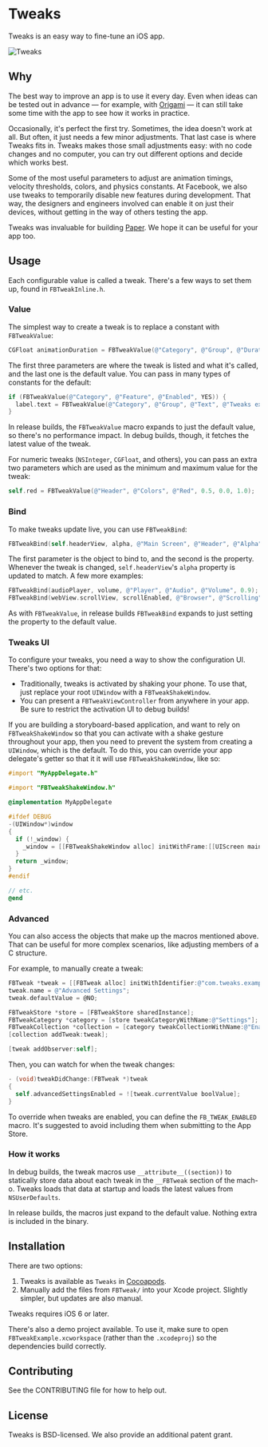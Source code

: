 # Tweaks
Tweaks is an easy way to fine-tune an iOS app.

![Tweaks](https://github.com/facebook/Tweaks/blob/master/Images/Tweaks.gif?raw=true)

## Why
The best way to improve an app is to use it every day. Even when ideas can be tested out in advance — for example, with [Origami](http://origami.facebook.com) — it can still take some time with the app to see how it works in practice.

Occasionally, it's perfect the first try. Sometimes, the idea doesn't work at all. But often, it just needs a few minor adjustments. That last case is where Tweaks fits in. Tweaks makes those small adjustments easy: with no code changes and no computer, you can try out different options and decide which works best.

Some of the most useful parameters to adjust are animation timings, velocity thresholds, colors, and physics constants. At Facebook, we also use tweaks to temporarily disable new features during development. That way, the designers and engineers involved can enable it on just their devices, without getting in the way of others testing the app.

Tweaks was invaluable for building [Paper](http://www.facebook.com/paper). We hope it can be useful for your app too.

## Usage
Each configurable value is called a tweak. There's a few ways to set them up, found in `FBTweakInline.h`.

### Value
The simplest way to create a tweak is to replace a constant with `FBTweakValue`:

```objective-c
CGFloat animationDuration = FBTweakValue(@"Category", @"Group", @"Duration", 0.5);
```

The first three parameters are where the tweak is listed and what it's called, and the last one is the default value. You can pass in many types of constants for the default:

```objective-c
if (FBTweakValue(@"Category", @"Feature", @"Enabled", YES)) {
  label.text = FBTweakValue(@"Category", @"Group", @"Text", @"Tweaks example.");
}
```

In release builds, the `FBTweakValue` macro expands to just the default value, so there's no performance impact. In debug builds, though, it fetches the latest value of the tweak.

For numeric tweaks (`NSInteger`, `CGFloat`, and others), you can pass an extra two parameters which are used as the minimum and maximum value for the tweak:

```objective-c
self.red = FBTweakValue(@"Header", @"Colors", @"Red", 0.5, 0.0, 1.0);
```

### Bind
To make tweaks update live, you can use `FBTweakBind`:

```objective-c
FBTweakBind(self.headerView, alpha, @"Main Screen", @"Header", @"Alpha", 0.85);
```

The first parameter is the object to bind to, and the second is the property. Whenever the tweak is changed, `self.headerView`'s `alpha` property is updated to match. A few more examples:

```objective-c
FBTweakBind(audioPlayer, volume, @"Player", @"Audio", @"Volume", 0.9);
FBTweakBind(webView.scrollView, scrollEnabled, @"Browser", @"Scrolling", @"Enabled", YES);
```

As with `FBTweakValue`, in release builds `FBTweakBind` expands to just setting the property to the default value.

### Tweaks UI
To configure your tweaks, you need a way to show the configuration UI. There's two options for that:

 - Traditionally, tweaks is activated by shaking your phone. To use that, just replace your root `UIWindow` with a `FBTweakShakeWindow`.
 - You can present a `FBTweakViewController` from anywhere in your app. Be sure to restrict the activation UI to debug builds!

If you are building a storyboard-based application, and want to rely on `FBTweakShakeWindow` so that you can activate with a shake gesture throughout your app, then you need to prevent the system from creating a `UIWindow`, which is the default. To do this, you can override your app delegate's getter so that it it will use `FBTweakShakeWindow`, like so:

```objective-c
#import "MyAppDelegate.h"

#import "FBTweakShakeWindow.h"

@implementation MyAppDelegate

#ifdef DEBUG
-(UIWindow*)window
{
  if (!_window) {
    _window = [[FBTweakShakeWindow alloc] initWithFrame:[[UIScreen mainScreen] bounds]];
  }
  return _window;
}
#endif

// etc.
@end
```

### Advanced
You can also access the objects that make up the macros mentioned above. That can be useful for more complex scenarios, like adjusting members of a C structure.

For example, to manually create a tweak:

```objective-c
FBTweak *tweak = [[FBTweak alloc] initWithIdentifier:@"com.tweaks.example.advanced"];
tweak.name = @"Advanced Settings";
tweak.defaultValue = @NO;

FBTweakStore *store = [FBTweakStore sharedInstance];
FBTweakCategory *category = [store tweakCategoryWithName:@"Settings"];
FBTweakCollection *collection = [category tweakCollectionWithName:@"Enable"];
[collection addTweak:tweak];

[tweak addObserver:self];
```

Then, you can watch for when the tweak changes:

```objective-c
- (void)tweakDidChange:(FBTweak *)tweak
{
  self.advancedSettingsEnabled = ![tweak.currentValue boolValue];
}
```

To override when tweaks are enabled, you can define the `FB_TWEAK_ENABLED` macro. It's suggested to avoid including them when submitting to the App Store.

### How it works
In debug builds, the tweak macros use `__attribute__((section))` to statically store data about each tweak in the `__FBTweak` section of the mach-o. Tweaks loads that data at startup and loads the latest values from `NSUserDefaults`.

In release builds, the macros just expand to the default value. Nothing extra is included in the binary.

## Installation
There are two options:

 1. Tweaks is available as `Tweaks` in [Cocoapods](http://cocoapods.org).
 2. Manually add the files from `FBTweak/` into your Xcode project. Slightly simpler, but updates are also manual.

Tweaks requires iOS 6 or later.

There's also a demo project available. To use it, make sure to open `FBTweakExample.xcworkspace` (rather than the `.xcodeproj`) so the dependencies build correctly.

## Contributing
See the CONTRIBUTING file for how to help out.

## License
Tweaks is BSD-licensed. We also provide an additional patent grant.

